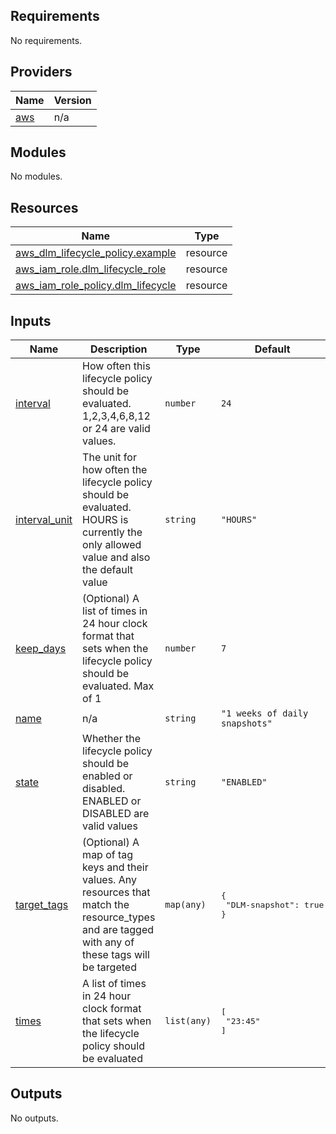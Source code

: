 <!-- BEGIN_TF_DOCS -->
## Requirements

No requirements.

## Providers

| Name | Version |
|------|---------|
| <a name="provider_aws"></a> [aws](#provider\_aws) | n/a |

## Modules

No modules.

## Resources

| Name | Type |
|------|------|
| [aws_dlm_lifecycle_policy.example](https://registry.terraform.io/providers/hashicorp/aws/latest/docs/resources/dlm_lifecycle_policy) | resource |
| [aws_iam_role.dlm_lifecycle_role](https://registry.terraform.io/providers/hashicorp/aws/latest/docs/resources/iam_role) | resource |
| [aws_iam_role_policy.dlm_lifecycle](https://registry.terraform.io/providers/hashicorp/aws/latest/docs/resources/iam_role_policy) | resource |

## Inputs

| Name | Description | Type | Default | Required |
|------|-------------|------|---------|:--------:|
| <a name="input_interval"></a> [interval](#input\_interval) | How often this lifecycle policy should be evaluated. 1,2,3,4,6,8,12 or 24 are valid values. | `number` | `24` | no |
| <a name="input_interval_unit"></a> [interval\_unit](#input\_interval\_unit) | The unit for how often the lifecycle policy should be evaluated. HOURS is currently the only allowed value and also the default value | `string` | `"HOURS"` | no |
| <a name="input_keep_days"></a> [keep\_days](#input\_keep\_days) | (Optional) A list of times in 24 hour clock format that sets when the lifecycle policy should be evaluated. Max of 1 | `number` | `7` | no |
| <a name="input_name"></a> [name](#input\_name) | n/a | `string` | `"1 weeks of daily snapshots"` | no |
| <a name="input_state"></a> [state](#input\_state) | Whether the lifecycle policy should be enabled or disabled. ENABLED or DISABLED are valid values | `string` | `"ENABLED"` | no |
| <a name="input_target_tags"></a> [target\_tags](#input\_target\_tags) | (Optional) A map of tag keys and their values. Any resources that match the resource\_types and are tagged with any of these tags will be targeted | `map(any)` | <pre>{<br>  "DLM-snapshot": true<br>}</pre> | no |
| <a name="input_times"></a> [times](#input\_times) | A list of times in 24 hour clock format that sets when the lifecycle policy should be evaluated | `list(any)` | <pre>[<br>  "23:45"<br>]</pre> | no |

## Outputs

No outputs.
<!-- END_TF_DOCS -->